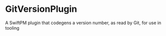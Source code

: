 # GitVersionPlugin
A SwiftPM plugin that codegens a version number, as read by Git, for use in tooling
